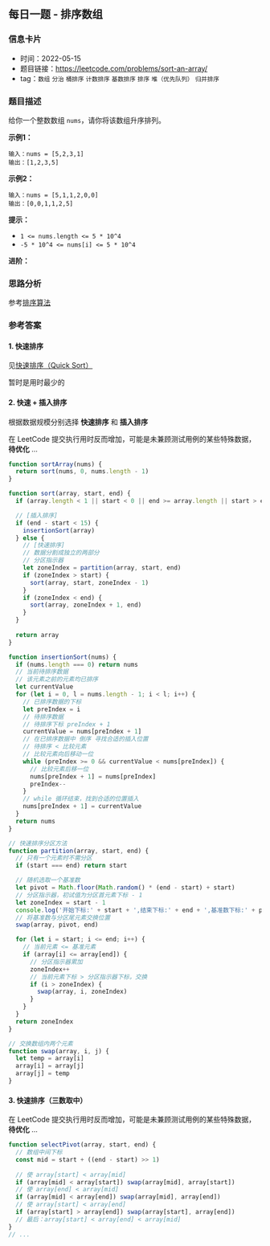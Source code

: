 ## 每日一题 - 排序数组

### 信息卡片

- 时间：2022-05-15
- 题目链接：https://leetcode.com/problems/sort-an-array/
- tag：`数组` `分治` `桶排序` `计数排序` `基数排序` `排序` `堆（优先队列）` `归并排序`

### 题目描述

给你一个整数数组 `nums`，请你将该数组升序排列。

**示例1：**

```
输入：nums = [5,2,3,1]
输出：[1,2,3,5]
```

**示例2：**

```
输入：nums = [5,1,1,2,0,0]
输出：[0,0,1,1,2,5]
```

**提示：**

- `1 <= nums.length <= 5 * 10^4`
- `-5 * 10^4 <= nums[i] <= 5 * 10^4`

**进阶：** 

### 思路分析

参考[排序算法](../other/SortingAlgorithm.md#常用语言底层排序的使用)

### 参考答案

#### 1. 快速排序

见[快速排序（Quick Sort）](../other/SortingAlgorithm.md#4-快速排序quick-sort)

暂时是用时最少的

#### 2. 快速 + 插入排序

根据数据规模分别选择 __快速排序__ 和 __插入排序__

在 LeetCode 提交执行用时反而增加，可能是未兼顾测试用例的某些特殊数据，__待优化__ ...

```javascript {.line-numbers}
function sortArray(nums) {
  return sort(nums, 0, nums.length - 1)
}

function sort(array, start, end) {
  if (array.length < 1 || start < 0 || end >= array.length || start > end) return null

  // [插入排序]
  if (end - start < 15) {
    insertionSort(array)
  } else {
    // [快速排序]
    // 数据分割成独立的两部分
    // 分区指示器
    let zoneIndex = partition(array, start, end)
    if (zoneIndex > start) {
      sort(array, start, zoneIndex - 1)
    }
    if (zoneIndex < end) {
      sort(array, zoneIndex + 1, end)
    }
  }
  
  return array
}

function insertionSort(nums) {
  if (nums.length === 0) return nums
  // 当前待排序数据
  // 该元素之前的元素均已排序
  let currentValue
  for (let i = 0, l = nums.length - 1; i < l; i++) {
    // 已排序数据的下标
    let preIndex = i
    // 待排序数据
    // 待排序下标 preIndex + 1
    currentValue = nums[preIndex + 1]
    // 在已排序数据中 倒序 寻找合适的插入位置
    // 待排序 < 比较元素
    // 比较元素向后移动一位
    while (preIndex >= 0 && currentValue < nums[preIndex]) {
      // 比较元素后移一位
      nums[preIndex + 1] = nums[preIndex]
      preIndex--
    }
    // while 循环结束，找到合适的位置插入
    nums[preIndex + 1] = currentValue
  }
  return nums
}

// 快速排序分区方法
function partition(array, start, end) {
  // 只有一个元素时不需分区
  if (start === end) return start

  // 随机选取一个基准数
  let pivot = Math.floor(Math.random() * (end - start) + start)
  // 分区指示器，初试值为分区首元素下标 - 1
  let zoneIndex = start - 1
  console.log('开始下标:' + start + ',结束下标:' + end + ',基准数下标:' + pivot + ',元素值' + array[pivot] + ',分区指示器:' + zoneIndex)
  // 将基准数与分区尾元素交换位置
  swap(array, pivot, end)

  for (let i = start; i <= end; i++) {
    // 当前元素 <= 基准元素
    if (array[i] <= array[end]) {
      // 分区指示器累加
      zoneIndex++
      // 当前元素下标 > 分区指示器下标，交换
      if (i > zoneIndex) {
        swap(array, i, zoneIndex)
      }
    }
  }
  return zoneIndex
}

// 交换数组内两个元素
function swap(array, i, j) {
  let temp = array[i]
  array[i] = array[j]
  array[j] = temp
}
```

#### 3. 快速排序（三数取中）

在 LeetCode 提交执行用时反而增加，可能是未兼顾测试用例的某些特殊数据，__待优化__ ...

```javascript {.line-numbers}
function selectPivot(array, start, end) {
  // 数组中间下标
  const mid = start + ((end - start) >> 1)
  
  // 使 array[start] < array[mid]
  if (array[mid] < array[start]) swap(array[mid], array[start])
  // 使 array[end] < array[mid]
  if (array[mid] < array[end]) swap(array[mid], array[end])
  // 使 array[start] < array[end]
  if (array[start] > array[end]) swap(array[start], array[end])
  // 最后：array[start] < array[end] < array[mid]
}
// ...
```